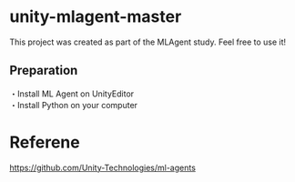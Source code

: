 # unity-mlagent-master
This project was created as part of the MLAgent study. Feel free to use it!  

## Preparation
・Install ML Agent on UnityEditor  
・Install Python on your computer  

# Referene
https://github.com/Unity-Technologies/ml-agents
